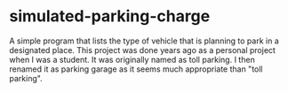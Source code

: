 # simulated-parking-charge
A simple program that lists the type of vehicle that is planning to park in a designated place.
This project was done years ago as a personal project when I was a student. It was originally named as toll parking. I then renamed it
as parking garage as it seems much appropriate than "toll parking".

